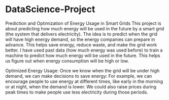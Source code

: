 # DataScience-Project
Prediction and Optimization of Energy Usage in Smart Grids
This project is about predicting how much energy will be used in the future by a smart grid (the system that delivers electricity). The idea is to predict when the grid will have high energy demand, so the energy companies can prepare in advance. This helps save energy, reduce waste, and make the grid work better.
I have used past data (how much energy was used before) to train a machine to predict how much energy will be used in the future. This helps us figure out when energy consumption will be high or low.

Optimized Energy Usage:
Once we know when the grid will be under high demand, we can make decisions to save energy:
For example, we can encourage people to use energy at different times, like early in the morning or at night, when the demand is lower.
We could also raise prices during peak times to make people use less electricity during those periods.
